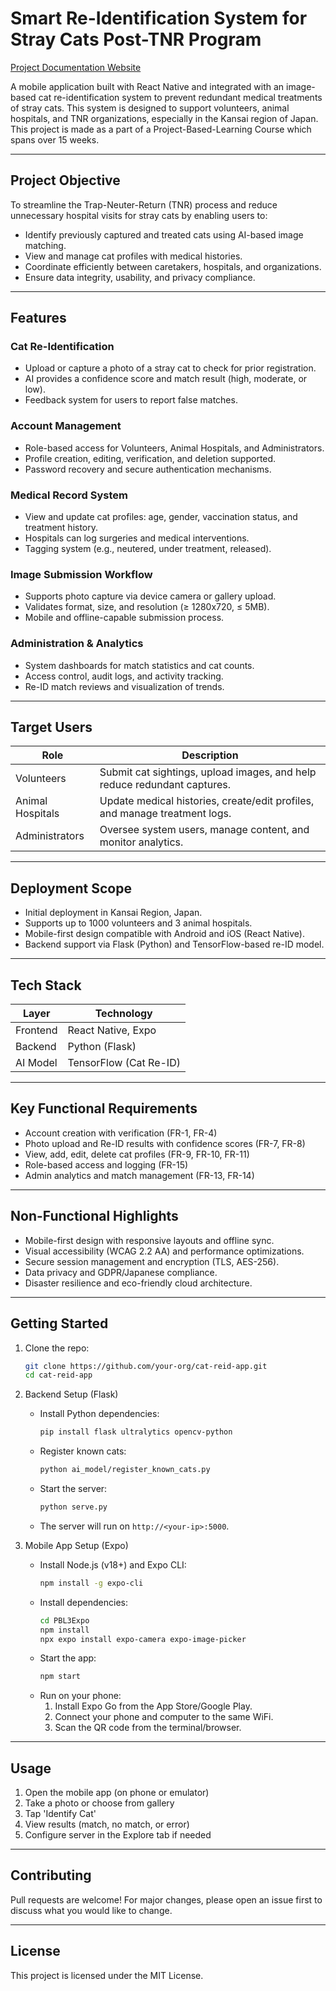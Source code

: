# Smart Re-Identification System for Stray Cats Post-TNR Program

[Project Documentation Website](https://xknt21.github.io/)

A mobile application built with React Native and integrated with an image-based cat re-identification system to prevent redundant medical treatments of stray cats. This system is designed to support volunteers, animal hospitals, and TNR organizations, especially in the Kansai region of Japan. This project is made as a part of a Project-Based-Learning Course which spans over 15 weeks.

---

## Project Objective

To streamline the Trap-Neuter-Return (TNR) process and reduce unnecessary hospital visits for stray cats by enabling users to:

- Identify previously captured and treated cats using AI-based image matching.
- View and manage cat profiles with medical histories.
- Coordinate efficiently between caretakers, hospitals, and organizations.
- Ensure data integrity, usability, and privacy compliance.

---

## Features

### Cat Re-Identification
- Upload or capture a photo of a stray cat to check for prior registration.
- AI provides a confidence score and match result (high, moderate, or low).
- Feedback system for users to report false matches.

### Account Management
- Role-based access for Volunteers, Animal Hospitals, and Administrators.
- Profile creation, editing, verification, and deletion supported.
- Password recovery and secure authentication mechanisms.

### Medical Record System
- View and update cat profiles: age, gender, vaccination status, and treatment history.
- Hospitals can log surgeries and medical interventions.
- Tagging system (e.g., neutered, under treatment, released).

### Image Submission Workflow
- Supports photo capture via device camera or gallery upload.
- Validates format, size, and resolution (≥ 1280x720, ≤ 5MB).
- Mobile and offline-capable submission process.

### Administration & Analytics
- System dashboards for match statistics and cat counts.
- Access control, audit logs, and activity tracking.
- Re-ID match reviews and visualization of trends.

---

## Target Users

| Role            | Description                                                                 |
|-----------------|-----------------------------------------------------------------------------|
| Volunteers      | Submit cat sightings, upload images, and help reduce redundant captures.   |
| Animal Hospitals| Update medical histories, create/edit profiles, and manage treatment logs. |
| Administrators  | Oversee system users, manage content, and monitor analytics.               |

---

## Deployment Scope

- Initial deployment in Kansai Region, Japan.
- Supports up to 1000 volunteers and 3 animal hospitals.
- Mobile-first design compatible with Android and iOS (React Native).
- Backend support via Flask (Python) and TensorFlow-based re-ID model.

---

## Tech Stack

| Layer       | Technology                       |
|-------------|----------------------------------|
| Frontend    | React Native, Expo               |
| Backend     | Python (Flask)                   |
| AI Model    | TensorFlow (Cat Re-ID)           |


---

## Key Functional Requirements

- Account creation with verification (FR-1, FR-4)
- Photo upload and Re-ID results with confidence scores (FR-7, FR-8)
- View, add, edit, delete cat profiles (FR-9, FR-10, FR-11)
- Role-based access and logging (FR-15)
- Admin analytics and match management (FR-13, FR-14)

---

## Non-Functional Highlights

- Mobile-first design with responsive layouts and offline sync.
- Visual accessibility (WCAG 2.2 AA) and performance optimizations.
- Secure session management and encryption (TLS, AES-256).
- Data privacy and GDPR/Japanese compliance.
- Disaster resilience and eco-friendly cloud architecture.

---

## Getting Started

1. Clone the repo:
   ```bash
   git clone https://github.com/your-org/cat-reid-app.git
   cd cat-reid-app
   ```

2. Backend Setup (Flask)
   - Install Python dependencies:
     ```sh
     pip install flask ultralytics opencv-python
     ```
   - Register known cats:
     ```sh
     python ai_model/register_known_cats.py
     ```
   - Start the server:
     ```sh
     python serve.py
     ```
   - The server will run on `http://<your-ip>:5000`.

3. Mobile App Setup (Expo)
   - Install Node.js (v18+) and Expo CLI:
     ```sh
     npm install -g expo-cli
     ```
   - Install dependencies:
     ```sh
     cd PBL3Expo
     npm install
     npx expo install expo-camera expo-image-picker
     ```
   - Start the app:
     ```sh
     npm start
     ```
   - Run on your phone:
     1. Install Expo Go from the App Store/Google Play.
     2. Connect your phone and computer to the same WiFi.
     3. Scan the QR code from the terminal/browser.

---

## Usage

1. Open the mobile app (on phone or emulator)
2. Take a photo or choose from gallery
3. Tap 'Identify Cat'
4. View results (match, no match, or error)
5. Configure server in the Explore tab if needed

---

## Contributing

Pull requests are welcome! For major changes, please open an issue first to discuss what you would like to change.

---

## License

This project is licensed under the MIT License. 
